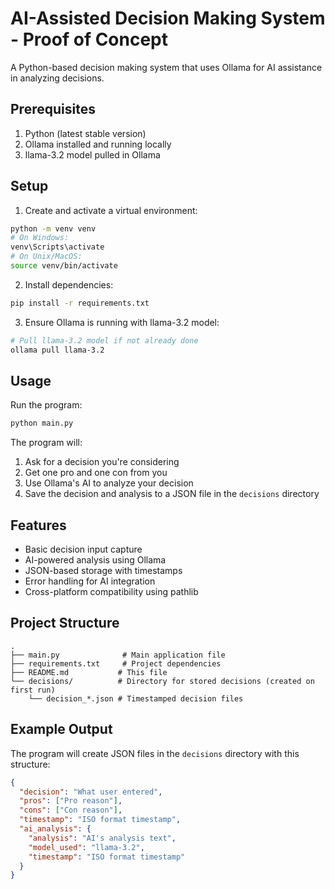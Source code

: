 # AI-Assisted Decision Making System - Proof of Concept

A Python-based decision making system that uses Ollama for AI assistance in analyzing decisions.

## Prerequisites

1. Python (latest stable version)
2. Ollama installed and running locally
3. llama-3.2 model pulled in Ollama

## Setup

1. Create and activate a virtual environment:
```bash
python -m venv venv
# On Windows:
venv\Scripts\activate
# On Unix/MacOS:
source venv/bin/activate
```

2. Install dependencies:
```bash
pip install -r requirements.txt
```

3. Ensure Ollama is running with llama-3.2 model:
```bash
# Pull llama-3.2 model if not already done
ollama pull llama-3.2
```

## Usage

Run the program:
```bash
python main.py
```

The program will:
1. Ask for a decision you're considering
2. Get one pro and one con from you
3. Use Ollama's AI to analyze your decision
4. Save the decision and analysis to a JSON file in the `decisions` directory

## Features

- Basic decision input capture
- AI-powered analysis using Ollama
- JSON-based storage with timestamps
- Error handling for AI integration
- Cross-platform compatibility using pathlib

## Project Structure

```
.
├── main.py              # Main application file
├── requirements.txt     # Project dependencies
├── README.md           # This file
└── decisions/          # Directory for stored decisions (created on first run)
    └── decision_*.json # Timestamped decision files
```

## Example Output

The program will create JSON files in the `decisions` directory with this structure:

```json
{
  "decision": "What user entered",
  "pros": ["Pro reason"],
  "cons": ["Con reason"],
  "timestamp": "ISO format timestamp",
  "ai_analysis": {
    "analysis": "AI's analysis text",
    "model_used": "llama-3.2",
    "timestamp": "ISO format timestamp"
  }
}
